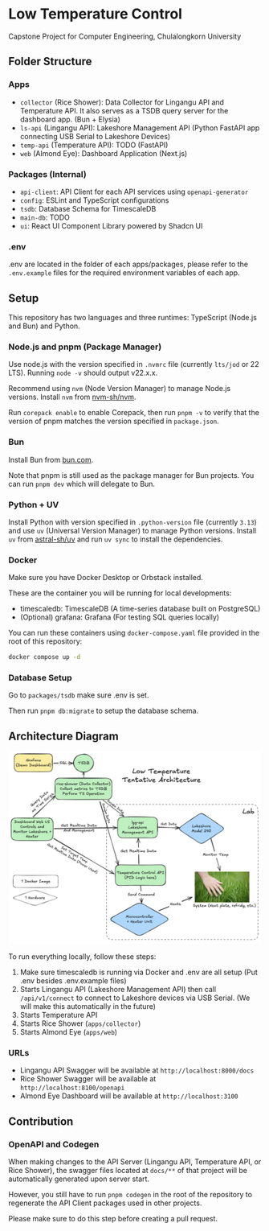 # Low Temperature Control

Capstone Project for Computer Engineering, Chulalongkorn University

## Folder Structure

### Apps

- `collector` (Rice Shower): Data Collector for Lingangu API and Temperature API. It also serves as a TSDB query server for the dashboard app. (Bun + Elysia)
- `ls-api` (Lingangu API): Lakeshore Management API (Python FastAPI app connecting USB Serial to Lakeshore Devices)
- `temp-api` (Temperature API): TODO (FastAPI)
- `web` (Almond Eye): Dashboard Application (Next.js)

### Packages (Internal)

- `api-client`: API Client for each API services using `openapi-generator`
- `config`: ESLint and TypeScript configurations
- `tsdb`: Database Schema for TimescaleDB
- `main-db`: TODO
- `ui`: React UI Component Library powered by Shadcn UI

### .env

.env are located in the folder of each apps/packages, please refer to the `.env.example` files for the required environment variables of each app.

## Setup

This repository has two languages and three runtimes: TypeScript (Node.js and Bun) and Python.

### Node.js and pnpm (Package Manager)

Use node.js with the version specified in `.nvmrc` file (currently `lts/jod` or 22 LTS). Running `node -v` should output v22.x.x.

Recommend using `nvm` (Node Version Manager) to manage Node.js versions. Install `nvm` from [nvm-sh/nvm](https://github.com/nvm-sh/nvm).

Run `corepack enable` to enable Corepack, then run `pnpm -v` to verify that the version of pnpm matches the version specified in `package.json`.

### Bun

Install Bun from [bun.com](https://bun.com).

Note that pnpm is still used as the package manager for Bun projects. You can run `pnpm dev` which will delegate to Bun.

### Python + UV

Install Python with version specified in `.python-version` file (currently `3.13`) and use `uv` (Universal Version Manager) to manage Python versions. Install `uv` from [astral-sh/uv](https://github.com/astral-sh/uv) and run `uv sync` to install the dependencies.

### Docker

Make sure you have Docker Desktop or Orbstack installed.

These are the container you will be running for local developments:

- timescaledb: TimescaleDB (A time-series database built on PostgreSQL)
- (Optional) grafana: Grafana (For testing SQL queries locally)

You can run these containers using `docker-compose.yaml` file provided in the root of this repository:

```bash
docker compose up -d
```

### Database Setup

Go to `packages/tsdb` make sure .env is set.

Then run `pnpm db:migrate` to setup the database schema.

## Architecture Diagram

![](./docs/arch-v1.webp)

To run everything locally, follow these steps:

1. Make sure timescaledb is running via Docker and .env are all setup (Put .env besides .env.example files)
2. Starts Lingangu API (Lakeshore Management API) then call `/api/v1/connect` to connect to Lakeshore devices via USB Serial. (We will make this automatically in the future)
3. Starts Temperature API
4. Starts Rice Shower (`apps/collector`)
5. Starts Almond Eye (`apps/web`)

### URLs

- Lingangu API Swagger will be available at `http://localhost:8000/docs`
- Rice Shower Swagger will be available at `http://localhost:8100/openapi`
- Almond Eye Dashboard will be available at `http://localhost:3100`

## Contribution

### OpenAPI and Codegen

When making changes to the API Server (Lingangu API, Temperature API, or Rice Shower), the swagger files located at `docs/**` of that project will be automatically generated upon server start.

However, you still have to run `pnpm codegen` in the root of the repository to regenerate the API Client packages used in other projects.

Please make sure to do this step before creating a pull request.
